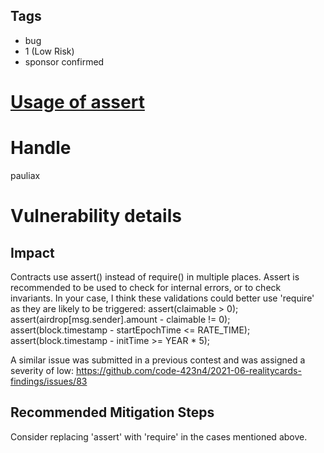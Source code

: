 ## Tags

- bug
- 1 (Low Risk)
- sponsor confirmed

# [Usage of assert](https://github.com/code-423n4/2021-11-bootfinance-findings/issues/279) 

# Handle

pauliax


# Vulnerability details

## Impact
Contracts use assert() instead of require() in multiple places. Assert is recommended to be used to check for internal errors, or to check invariants. 
In your case, I think these validations could better use 'require' as they are likely to be triggered:
assert(claimable > 0);
assert(airdrop[msg.sender].amount - claimable != 0);
assert(block.timestamp - startEpochTime <= RATE_TIME);
assert(block.timestamp - initTime >= YEAR * 5);

A similar issue was submitted in a previous contest and was assigned a severity of low: https://github.com/code-423n4/2021-06-realitycards-findings/issues/83

## Recommended Mitigation Steps
Consider replacing 'assert' with 'require' in the cases mentioned above.

